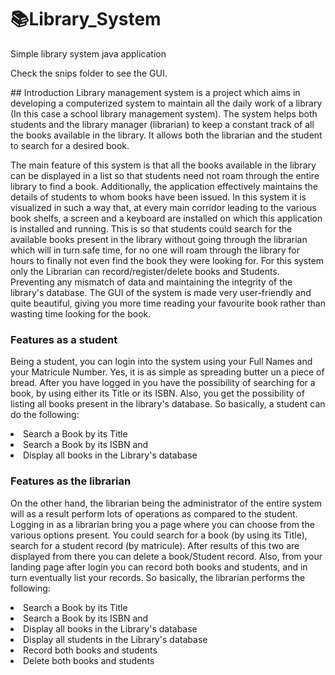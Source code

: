 # 📚Library_System
Simple library system java application
<p>Check the snips folder to see the GUI.</p>
## Introduction
Library management system is a project which aims in developing a computerized system to maintain all the daily work of a library (In this case a school library management system). The system helps both students and the library manager (librarian) to keep a constant track of all the books available in the library. It allows both the librarian and the student to search for a desired book.

The main feature of this system is that all the books available in the library can be displayed in a list so that students need not roam through the entire library to find a book. Additionally, the application effectively maintains the details of students to whom books have been issued.
In this system it is visualized in such a way that, at every main corridor leading to the various book shelfs, a screen and a keyboard are installed on which this application is installed and running. This is so that students could search for the available books present in the library without going through the librarian which will in turn safe time, for no one will roam through the library for hours to finally not even find the book they were looking for. 
For this system only the Librarian can record/register/delete books and Students. Preventing any mismatch of data and maintaining the integrity of the library's database.
The GUI of the system is made very user-friendly and quite beautiful, giving you more time reading your favourite book rather than wasting time looking for the book.

### Features as a student
Being a student, you can login into the system using your Full Names and your Matricule Number. Yes, it is as simple as spreading butter un a piece of bread. After you have logged in you have the possibility of searching for a book, by using either its Title or its ISBN.  Also, you get the possibility of listing all books present in the library's database. So basically, a student can do the following:
<li> Search a Book by its Title </li>
<li> Search a Book by its ISBN and </li>
<li> Display all books in the Library's database </li>

### Features as the librarian
On the other hand, the librarian being the administrator of the entire system will as a result perform lots of operations as compared to the student. Logging in as a librarian bring you a page where you can choose from the various options present. You could search for a book (by using its Title), search for a student record (by matricule). After results of this two are displayed from there you can delete a book/Student record.
Also, from your landing page after login you can record both books and students, and in turn eventually list your records. So basically, the librarian performs the following:
<li> Search a Book by its Title </li>
<li> Search a Book by its ISBN and </li>
<li> Display all books in the Library's database </li>
<li> Display all students in the Library's database </li>
<li> Record both books and students </li>
<li> Delete both books and students </li>
